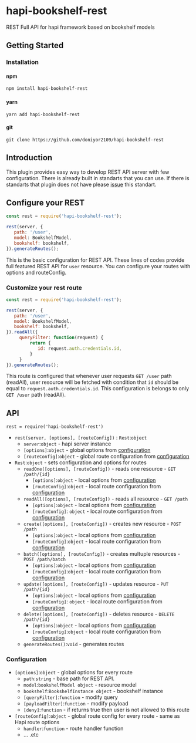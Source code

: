 # hapi-bookshelf-rest
REST Full API for hapi framework based on bookshelf models


## Getting Started


### Installation

#### npm
```javascript
npm install hapi-bookshelf-rest
```

#### yarn
```
yarn add hapi-bookshelf-rest
```

#### git
```
git clone https://github.com/doniyor2109/hapi-bookshelf-rest
```
## Introduction
This plugin provides easy way to develop REST API server with few configuration. There is already built in standarts that you can use. If there is standarts that plugin does not have please [issue](https://github.com/doniyor2109/hapi-bookshelf-rest/issues) this standart.

## Configure your REST
```javascript
const rest = require('hapi-bookshelf-rest');

rest(server, {
   path: '/user',
   model: BookshelfModel,
   bookshelf: bookshelf,
}).generateRoutes();
```

This is the basic configuration for REST API. These lines of codes provide full featured REST API for `user` resource. You can configure your routes with options and routeConfig.

### Customize your rest route

```javascript
const rest = require('hapi-bookshelf-rest');

rest(server, {
   path: '/user',
   model: BookshelfModel,
   bookshelf: bookshelf,
}).readAll({
     queryFilter: function(request) {
         return {
            id: request.auth.credentials.id,
         }
     }
}).generateRoutes();
```

This route is configured that whenever user requests `GET /user` path (readAll), user resource will be fetched with condition that `id` should be equal to `request.auth.credentials.id`.
This configuration is belongs to only `GET /user` path (readAll).


## API

`rest = require('hapi-bookshelf-rest')`

* `rest(server, [options], [routeConfig])` : `Rest`:`object`
   * `server`:`object` - hapi server instance
   * `[options]`:`object` - global options from [configuration](/#configuration)
   * `[routeConfig]`:`object` - global route configuration from [configuration](/#configuration)
* `Rest`:`object` -  sets configuration and options for routes
   * `readOne([options], [routeConfig])` - reads one resource - `GET /path/{id}` 
      * `[options]`:`object` - local options from [configuration](/#configuration)
      * `[routeConfig]`:`object` - local route configuration from [configuration](/#configuration)
   * `readAll([options], [routeConfig])` -  reads all resource - `GET /path` 
      * `[options]`:`object` - local options from [configuration](/#configuration)
      * `[routeConfig]`: `object` - local route configuration from [configuration](/#configuration)
   * `create([options], [routeConfig])` - creates new resource - `POST /path` 
      * `[options]`:`object` - local options from [configuration](/#configuration)
      * `[routeConfig]`:`object` - local route configuration from [configuration](/#configuration)
   * `batch([options], [routeConfig])` -  creates multuple resources - `POST /path/batch` 
      * `[options]`:`object` - local options from [configuration](/#configuration)
      * `[routeConfig]`:`object` - local route configuration from [configuration](/#configuration)
   * `update([options], [routeConfig])` - updates resource - `PUT /path/{id}` 
      * `[options]`:`object` - local options from [configuration](/#configuration)
      * `[routeConfig]`: `object` - local route configuration from [configuration](/#configuration)
   * `delete([options], [routeConfig])` - deletes resource - `DELETE /path/{id}` 
      * `[options]`:`object` - local options from [configuration](/#configuration)
      * `[routeConfig]`:`object` - local route configuration from [configuration](/#configuration)
   * `generateRoutes()`:`void` - generates routes

### Configuration

* `[options]`:`object` - global options for every route
   * `path`:`string` - base path for REST API.
   * `model`:`bookshelfModel object` - resource model
   * `bookshelf`:`BookshelfInstance object` - bookshelf instance
   * `[queryFilter]`:`function` - modify query
   * `[payloadFilter]`:`function` - modify payload
   * `[deny]`:`function` - if returns true then user is not allowed to this route
* `[routeConfig]`:`object` - global route config for every route - same as Hapi route options
   * `handler`:`function` - route handler function
   * ... .etc

   
